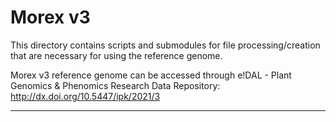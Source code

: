 # Morex v3

This directory contains scripts and submodules for file processing/creation that are necessary for using the reference genome.

Morex v3 reference genome can be accessed through e!DAL - Plant Genomics & Phenomics Research Data Repository: http://dx.doi.org/10.5447/ipk/2021/3

---
